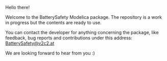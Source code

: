 Hello there!

Welcome to the BatterySafety Modelica package.
The repository is a work in progress but the contents are ready to use.

You can contact the developer for anything concerning the package, like feedback, bug reports and contributions
under this address: BatterySafety@v2c2.at

We are looking forward to hear from you :)

<!--
**BatterySafety/BatterySafety** is a ✨ _special_ ✨ repository because its `README.md` (this file) appears on your GitHub profile.

Here are some ideas to get you started:

- 🔭 I’m currently working on ...
- 🌱 I’m currently learning ...
- 👯 I’m looking to collaborate on ...
- 🤔 I’m looking for help with ...
- 💬 Ask me about ...
- 📫 How to reach me: ...
- 😄 Pronouns: ...
- ⚡ Fun fact: ...
-->
